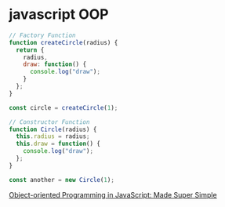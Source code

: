 # javascript OOP

```javascript
// Factory Function
function createCircle(radius) {
  return {
    radius,
    draw: function() {
      console.log("draw");
    }
  };
}

const circle = createCircle(1);

// Constructor Function
function Circle(radius) {
  this.radius = radius;
  this.draw = function() {
    console.log("draw");
  };
}

const another = new Circle(1);
```

[Object-oriented Programming in JavaScript: Made Super Simple](https://www.youtube.com/watch?v=PFmuCDHHpwk&t=799s)
